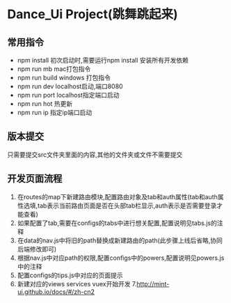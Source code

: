 # Dance_Ui Project(跳舞跳起来)

 
 
 ## 常用指令
 * npm install 初次启动时,需要运行npm install 安装所有开发依赖
 * npm run mb mac打包指令
 * npm run build windows 打包指令
 * npm run dev localhost启动,端口8080
 * npm run port localhost指定端口启动
 * npm run hot 热更新
 * npm run ip 指定ip端口启动
 
 ## 版本提交
 只需要提交src文件夹里面的内容,其他的文件夹或文件不需要提交
 
 ## 开发页面流程
 1. 在routes的map下新建路由模块,配置路由对象及tab和auth属性(tab和auth属性选填,tab表示当前路由页面是否在头部tab栏显示,auth表示是否需要登录才能查看)
 2. 如果配置了tab,需要在configs的tabs中进行想关配置,配置说明见tabs.js的注释
 3. 在data的nav.js中将旧的path替换成新建路由的path(此步骤上线后省略,协同后端修改即可)
 4. 根据nav.js中对应path的权限,配置configs中的powers,配置说明见powers.js中的注释
 5. 配置configs的tips.js中对应的页面提示
 6. 新建对应的views services vuex开始开发
 7.http://mint-ui.github.io/docs/#/zh-cn2 
